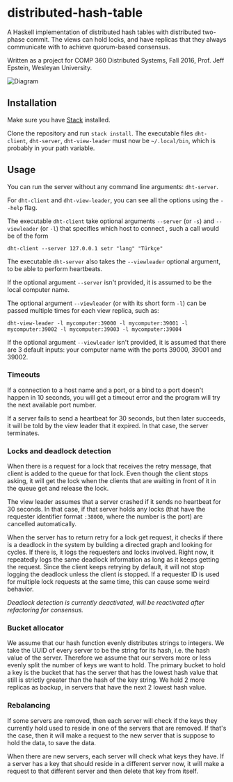 # distributed-hash-table

A Haskell implementation of distributed hash tables with distributed two-phase commit.
The views can hold locks, and have replicas that they always communicate with to achieve quorum-based consensus.

Written as a project for COMP 360 Distributed Systems, Fall 2016, Prof. Jeff
Epstein, Wesleyan University.

![Diagram](http://i.imgur.com/Ao8MzVQ.png)

## Installation

Make sure you have [Stack](http://haskellstack.org) installed.

Clone the repository and run `stack install`. The executable files
`dht-client`, `dht-server`, `dht-view-leader` must now be `~/.local/bin`, which
is probably in your path variable.

## Usage

You can run the server without any command line arguments: `dht-server`.

For `dht-client` and `dht-view-leader`, you can see all the options using the `--help` flag.

The executable  `dht-client` take optional arguments `--server` (or `-s`) and
`--viewleader` (or `-l`) that specifies which host to connect , such a call
would be of the form

```
dht-client --server 127.0.0.1 setr "lang" "Türkçe"
```

The executable `dht-server` also takes the `--viewleader` optional argument, to
be able to perform heartbeats.

If the optional argument `--server` isn't provided, it is assumed to be the local computer name.

The optional argument `--viewleader` (or with its short form `-l`) can be passed multiple times for each view replica, such as:

```
dht-view-leader -l mycomputer:39000 -l mycomputer:39001 -l mycomputer:39002 -l mycomputer:39003 -l mycomputer:39004
```

If the optional argument `--viewleader` isn't provided, it is assumed that there are 3 default inputs: your computer name with the ports 39000, 39001 and 39002.

### Timeouts

If a connection to a host name and a port, or a bind to a port doesn't happen
in 10 seconds, you will get a timeout error and the program will try the next
available port number.

If a server fails to send a heartbeat for 30 seconds, but then later succeeds,
it will be told by the view leader that it expired. In that case, the server
terminates.

### Locks and deadlock detection


When there is a request for a lock that receives the retry message, that client
is added to the queue for that lock. Even though the client stops asking, it will
get the lock when the clients that are waiting in front of it in the queue get
and release the lock.

The view leader assumes that a server crashed if it sends no heartbeat for 30
seconds.  In that case, if that server holds any locks (that have the requester
identifier format `:38000`, where the number is the port) are cancelled
automatically.

When the server has to return retry for a lock get request, it checks if there
is a deadlock in the system by building a directed graph and looking for
cycles. If there is, it logs the requesters and locks involved. Right now, it
repeatedly logs the same deadlock information as long as it keeps getting the
request. Since the client keeps retrying by default, it will not stop logging
the deadlock unless the client is stopped. If a requester ID is used for
multiple lock requests at the same time, this can cause some weird behavior.

*Deadlock detection is currently deactivated, will be reactivated after refactoring for consensus.*

### Bucket allocator

We assume that our hash function evenly distributes strings to integers. We
take the UUID of every server to be the string for its hash, i.e. the hash
value of the server. Therefore we assume that our servers more or less evenly
split the number of keys we want to hold. The primary bucket to hold a key is
the bucket that has the server that has the lowest hash value that still is
strictly greater than the hash of the key string. We hold 2 more replicas as
backup, in servers that have the next 2 lowest hash value.

### Rebalancing

If some servers are removed, then each server will check if the keys they
currently hold used to reside in one of the servers that are removed.  If
that's the case, then it will make a request to the new server that is suppose
to hold the data, to save the data.

When there are new servers, each server will check what keys they have.  If a
server has a key that should reside in a different server now, it will make a
request to that different server and then delete that key from itself.
